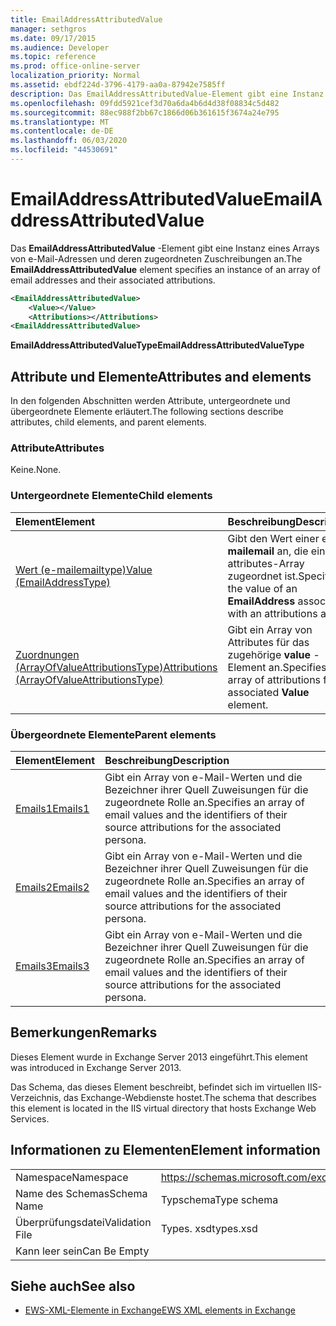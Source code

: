 ```yaml
---
title: EmailAddressAttributedValue
manager: sethgros
ms.date: 09/17/2015
ms.audience: Developer
ms.topic: reference
ms.prod: office-online-server
localization_priority: Normal
ms.assetid: ebdf224d-3796-4179-aa0a-87942e7585ff
description: Das EmailAddressAttributedValue-Element gibt eine Instanz eines Arrays von e-Mail-Adressen und deren zugeordneten Zuschreibungen an.
ms.openlocfilehash: 09fdd5921cef3d70a6da4b6d4d38f08834c5d482
ms.sourcegitcommit: 88ec988f2bb67c1866d06b361615f3674a24e795
ms.translationtype: MT
ms.contentlocale: de-DE
ms.lasthandoff: 06/03/2020
ms.locfileid: "44530691"
---
```

# <a name="emailaddressattributedvalue"></a><span data-ttu-id="e204d-103">EmailAddressAttributedValue</span><span class="sxs-lookup"><span data-stu-id="e204d-103">EmailAddressAttributedValue</span></span>

<span data-ttu-id="e204d-104">Das **EmailAddressAttributedValue** -Element gibt eine Instanz eines Arrays von e-Mail-Adressen und deren zugeordneten Zuschreibungen an.</span><span class="sxs-lookup"><span data-stu-id="e204d-104">The **EmailAddressAttributedValue** element specifies an instance of an array of email addresses and their associated attributions.</span></span> 
  
```XML
<EmailAddressAttributedValue>
    <Value></Value>
    <Attributions></Attributions>
<EmailAddressAttributedValue>
```

 <span data-ttu-id="e204d-105">**EmailAddressAttributedValueType**</span><span class="sxs-lookup"><span data-stu-id="e204d-105">**EmailAddressAttributedValueType**</span></span>
## <a name="attributes-and-elements"></a><span data-ttu-id="e204d-106">Attribute und Elemente</span><span class="sxs-lookup"><span data-stu-id="e204d-106">Attributes and elements</span></span>

<span data-ttu-id="e204d-107">In den folgenden Abschnitten werden Attribute, untergeordnete und übergeordnete Elemente erläutert.</span><span class="sxs-lookup"><span data-stu-id="e204d-107">The following sections describe attributes, child elements, and parent elements.</span></span>
  
### <a name="attributes"></a><span data-ttu-id="e204d-108">Attribute</span><span class="sxs-lookup"><span data-stu-id="e204d-108">Attributes</span></span>

<span data-ttu-id="e204d-109">Keine.</span><span class="sxs-lookup"><span data-stu-id="e204d-109">None.</span></span>
  
### <a name="child-elements"></a><span data-ttu-id="e204d-110">Untergeordnete Elemente</span><span class="sxs-lookup"><span data-stu-id="e204d-110">Child elements</span></span>

|<span data-ttu-id="e204d-111">**Element**</span><span class="sxs-lookup"><span data-stu-id="e204d-111">**Element**</span></span>|<span data-ttu-id="e204d-112">**Beschreibung**</span><span class="sxs-lookup"><span data-stu-id="e204d-112">**Description**</span></span>|
|:-----|:-----|
|[<span data-ttu-id="e204d-113">Wert (e-mailemailtype)</span><span class="sxs-lookup"><span data-stu-id="e204d-113">Value (EmailAddressType)</span></span>](value-emailaddresstype.md) <br/> |<span data-ttu-id="e204d-114">Gibt den Wert einer e- **mailemail** an, die einem attributes-Array zugeordnet ist.</span><span class="sxs-lookup"><span data-stu-id="e204d-114">Specifies the value of an **EmailAddress** associated with an attributions array.</span></span>  <br/> |
|[<span data-ttu-id="e204d-115">Zuordnungen (ArrayOfValueAttributionsType)</span><span class="sxs-lookup"><span data-stu-id="e204d-115">Attributions (ArrayOfValueAttributionsType)</span></span>](attributions-arrayofvalueattributionstype.md) <br/> |<span data-ttu-id="e204d-116">Gibt ein Array von Attributes für das zugehörige **value** -Element an.</span><span class="sxs-lookup"><span data-stu-id="e204d-116">Specifies an array of attributions for its associated **Value** element.</span></span>  <br/> |
   
### <a name="parent-elements"></a><span data-ttu-id="e204d-117">Übergeordnete Elemente</span><span class="sxs-lookup"><span data-stu-id="e204d-117">Parent elements</span></span>

|<span data-ttu-id="e204d-118">**Element**</span><span class="sxs-lookup"><span data-stu-id="e204d-118">**Element**</span></span>|<span data-ttu-id="e204d-119">**Beschreibung**</span><span class="sxs-lookup"><span data-stu-id="e204d-119">**Description**</span></span>|
|:-----|:-----|
|[<span data-ttu-id="e204d-120">Emails1</span><span class="sxs-lookup"><span data-stu-id="e204d-120">Emails1</span></span>](emails1.md) <br/> |<span data-ttu-id="e204d-121">Gibt ein Array von e-Mail-Werten und die Bezeichner ihrer Quell Zuweisungen für die zugeordnete Rolle an.</span><span class="sxs-lookup"><span data-stu-id="e204d-121">Specifies an array of email values and the identifiers of their source attributions for the associated persona.</span></span>  <br/> |
|[<span data-ttu-id="e204d-122">Emails2</span><span class="sxs-lookup"><span data-stu-id="e204d-122">Emails2</span></span>](emails2.md) <br/> |<span data-ttu-id="e204d-123">Gibt ein Array von e-Mail-Werten und die Bezeichner ihrer Quell Zuweisungen für die zugeordnete Rolle an.</span><span class="sxs-lookup"><span data-stu-id="e204d-123">Specifies an array of email values and the identifiers of their source attributions for the associated persona.</span></span>  <br/> |
|[<span data-ttu-id="e204d-124">Emails3</span><span class="sxs-lookup"><span data-stu-id="e204d-124">Emails3</span></span>](emails3.md) <br/> |<span data-ttu-id="e204d-125">Gibt ein Array von e-Mail-Werten und die Bezeichner ihrer Quell Zuweisungen für die zugeordnete Rolle an.</span><span class="sxs-lookup"><span data-stu-id="e204d-125">Specifies an array of email values and the identifiers of their source attributions for the associated persona.</span></span>  <br/> |
   
## <a name="remarks"></a><span data-ttu-id="e204d-126">Bemerkungen</span><span class="sxs-lookup"><span data-stu-id="e204d-126">Remarks</span></span>

<span data-ttu-id="e204d-127">Dieses Element wurde in Exchange Server 2013 eingeführt.</span><span class="sxs-lookup"><span data-stu-id="e204d-127">This element was introduced in Exchange Server 2013.</span></span>
  
<span data-ttu-id="e204d-128">Das Schema, das dieses Element beschreibt, befindet sich im virtuellen IIS-Verzeichnis, das Exchange-Webdienste hostet.</span><span class="sxs-lookup"><span data-stu-id="e204d-128">The schema that describes this element is located in the IIS virtual directory that hosts Exchange Web Services.</span></span>
  
## <a name="element-information"></a><span data-ttu-id="e204d-129">Informationen zu Elementen</span><span class="sxs-lookup"><span data-stu-id="e204d-129">Element information</span></span>

|||
|:-----|:-----|
|<span data-ttu-id="e204d-130">Namespace</span><span class="sxs-lookup"><span data-stu-id="e204d-130">Namespace</span></span>  <br/> |https://schemas.microsoft.com/exchange/services/2006/types  <br/> |
|<span data-ttu-id="e204d-131">Name des Schemas</span><span class="sxs-lookup"><span data-stu-id="e204d-131">Schema Name</span></span>  <br/> |<span data-ttu-id="e204d-132">Typschema</span><span class="sxs-lookup"><span data-stu-id="e204d-132">Type schema</span></span>  <br/> |
|<span data-ttu-id="e204d-133">Überprüfungsdatei</span><span class="sxs-lookup"><span data-stu-id="e204d-133">Validation File</span></span>  <br/> |<span data-ttu-id="e204d-134">Types. xsd</span><span class="sxs-lookup"><span data-stu-id="e204d-134">types.xsd</span></span>  <br/> |
|<span data-ttu-id="e204d-135">Kann leer sein</span><span class="sxs-lookup"><span data-stu-id="e204d-135">Can Be Empty</span></span>  <br/> ||
   
## <a name="see-also"></a><span data-ttu-id="e204d-136">Siehe auch</span><span class="sxs-lookup"><span data-stu-id="e204d-136">See also</span></span>



- [<span data-ttu-id="e204d-137">EWS-XML-Elemente in Exchange</span><span class="sxs-lookup"><span data-stu-id="e204d-137">EWS XML elements in Exchange</span></span>](ews-xml-elements-in-exchange.md)

